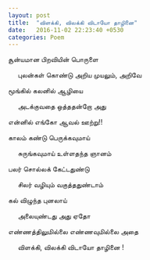 ```yaml
---
layout: post
title:  "விளக்கி, விலக்கி விடாயோ தாழினை"
date:   2016-11-02 22:23:40 +0530
categories: Poem
---
```

சூன்யமான பிறவியின் பொருளை

&nbsp;&nbsp;&nbsp;&nbsp;&nbsp;புலன்கள் கொண்டு அறிய முயலும், அறிவே

மூங்கில் கலனில் ஆழியை

&nbsp;&nbsp;&nbsp;&nbsp;&nbsp;அடக்குவதை ஒத்ததன்றோ அது


என்னில் எங்கோ ஆவல் ஊற்று!!


காலம் கண்டு பெருக்கவுமாய்

&nbsp;&nbsp;&nbsp;&nbsp;&nbsp;சுருங்கவுமாய் உள்ளதந்த ஞானம்

பலர் சொல்லக் கேட்டதுண்டு

&nbsp;&nbsp;&nbsp;&nbsp;&nbsp;சிலர் வழியும் வகுத்ததுண்டாம்

கல் விழுந்த புனலாய்

&nbsp;&nbsp;&nbsp;&nbsp;&nbsp;அலையுண்டது அது ஏதோ

எண்ணத்திலுமில்லை எண்ணவுமில்லை அதை

&nbsp;&nbsp;&nbsp;&nbsp;&nbsp;விளக்கி, விலக்கி விடாயோ தாழினை !
